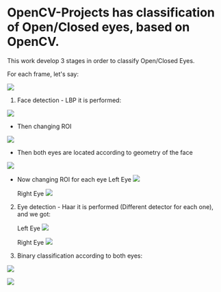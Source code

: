 # OpenCV-Projects has classification of Open/Closed eyes, based on OpenCV.

This work develop 3 stages in order to classify Open/Closed Eyes.

For each frame, let's say:

![](ScreeShots/org.png)

1. Face detection - LBP it is performed:

![](ScreeShots/face.png)

- Then changing ROI

![](ScreeShots/face_cropped.png)

- Then both eyes are located according to geometry of the face

![](ScreeShots/Eyes_Geometry.png)


- Now changing ROI for each eye
    Left Eye
![](ScreeShots/Left_Eye.png)

    Right Eye
![](ScreeShots/Right_Eye.png)

2. Eye detection - Haar it is performed (Different detector for each one), and we got:

    Left Eye
![](ScreeShots/Left_Eye_Haar.png)

    Right Eye
![](ScreeShots/Right_Eye_Haar.png)

3. Binary classification according to both eyes:

![](ScreeShots/open.png)

![](ScreeShots/closed.png)
